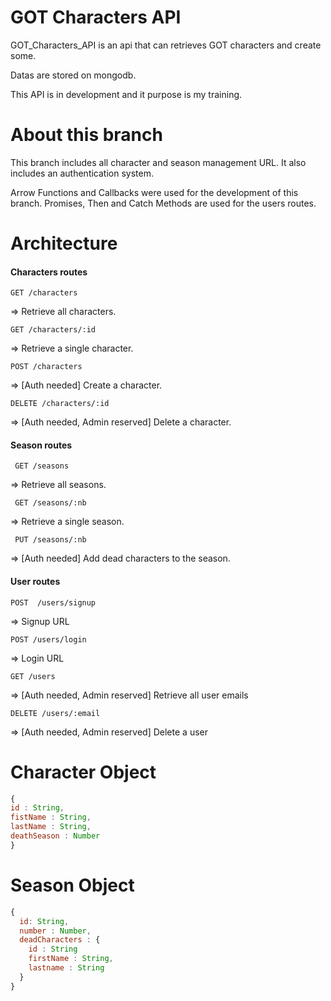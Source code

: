 # GOT Characters API

GOT_Characters_API is an api that can retrieves GOT characters and create some.

Datas are stored on mongodb.

This API is in development and it purpose is my training.

# About this branch
This branch includes all character and season management URL.
It also includes an authentication system.

Arrow Functions and Callbacks were used for the development of this branch.
Promises, Then and Catch Methods are used for the users routes.

# Architecture
#### Characters routes
```
GET /characters
```
=> Retrieve all characters.
```
GET /characters/:id
```
=> Retrieve a single character.
```
POST /characters
```
=> [Auth needed] Create a character.

```
DELETE /characters/:id
```
=> [Auth needed, Admin reserved] Delete a character.

#### Season routes
```
 GET /seasons
 ```
 => Retrieve all seasons.
```
 GET /seasons/:nb
 ```
 => Retrieve a single season.
```
 PUT /seasons/:nb
 ```
 => [Auth needed] Add dead characters to the season.

#### User routes
```
POST  /users/signup
```
=> Signup URL
```
POST /users/login
```
=> Login URL
```
GET /users
```
=> [Auth needed, Admin reserved] Retrieve all user emails

```
DELETE /users/:email
```
=> [Auth needed, Admin reserved] Delete a user

# Character Object

```javascript
{
id : String,
fistName : String,
lastName : String,
deathSeason : Number
}
```
# Season Object
```javascript
{
  id: String,
  number : Number,
  deadCharacters : {
    id : String
    firstName : String,
    lastname : String
  }
}
```
